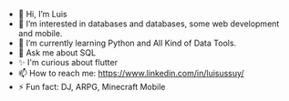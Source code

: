 
- 👋 Hi, I’m Luis
- 👀 I’m interested in databases and databases, some web development and mobile.
- 🌱 I’m currently learning Python and All Kind of Data Tools. 
- 💬 Ask me about SQL
- ✨ I'm curious about flutter 
- 📫 How to reach me: https://www.linkedin.com/in/luisussuy/ 
- ⚡ Fun fact: DJ, ARPG, Minecraft Mobile

<!---
UssuyNeumann/UssuyNeumann is a ✨ special ✨ repository because its `README.md` (this file) appears on your GitHub profile.
You can click the Preview link to take a look at your changes.
--->
